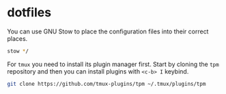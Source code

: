 # dotfiles

You can use GNU Stow to place the configuration files into their correct places. 

```zsh
stow */
```

For `tmux` you need to install its plugin manager first. Start by cloning the `tpm` repository and then you can install plugins with `<c-b> I` keybind.

```zsh
git clone https://github.com/tmux-plugins/tpm ~/.tmux/plugins/tpm
```
